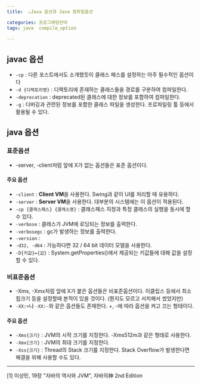 ```yaml
---
title:  ☕️Java 옵션과 Java 컴파일옵션

categories: 프로그래밍언어 
tags: java  compile_option
 
---
```


  
  
## javac 옵션  
- `-cp` : 다른 포스트에서도 소개했듯이 클래스 패스를 설정하는 아주 필수적인 옵션이다  
- `-d {디렉토리명}` : 디렉토리에 존재하는 클래스들을 경로를 구분하여 컴파일한다.  
- `-deprecation` : deprecated된 클래스에 대한 정보를 포함하여 컴파일한다.  
- `-g` : 디버깅과 관련된 정보를 포함한 클래스 파일을 생성한다. 프로파일링 툴 등에서 활용될 수 있다.  
  
## java 옵션  
### 표준옵션  
- -server, -client처럼 앞에 X가 없는 옵션들은 표준 옵션이다.  
  
#### 주요 옵션  
- `-client` : **Client VM**을 사용한다. Swing과 같이 UI를 처리할 때 유용하다.  
- `-server` : **Server VM**을 사용한다. 대부분의 시스템에는 이 옵션이 적용된다.  
- `-cp {클래스패스} {클래스명}` : 클래스패스 지정과 특정 클래스의 실행을 동시에 할 수 있다.  
- `-verbose` : 클래스가 JVM에 로딩되는 정보를 출력한다.  
- `-verbosegc` : gc가 발생하는 정보를 출력한다.  
- `-version` :   
- `-d32, -d64` : 가능하다면 32 / 64 bit 데이터 모델을 사용한다.  
- `-D{키값}={값}` : System.getProperties()에서 제공되는 키값들에 대해 값을 설정할 수 있다.  
  
### 비표준옵션  
- -Xms, -Xmx처럼 앞에 X가 붙은 옵션들은 비표준옵션이다. 이클립스 등에서 최소 힙크기 등을 설정할때 본적이 있을 것이다. (뭔지도 모르고 서치해서 썼었지만)  
- `-XX:+`나 `-XX:-`와 같은 옵션들도 존재한다. +, -에 따라 옵션을 켜고 끄는 형태이다.  
  
#### 주요 옵션  
- `-Xms{크기}` : JVM의 시작 크기를 지정한다. -Xms512m과 같은 형태로 사용한다.  
- `-Xmx{크기}` : JVM의 최대 크기를 지정한다.  
- `-Xss{크기}` : Thread의 Stack 크기를 지정한다. Stack Overflow가 발생한다면 해결을 위해 사용할 수도 있다.  
  
- - - -  
[1] 이상민, 19장 "자바의 역사와 JVM", 자바의神 2nd Edition  
